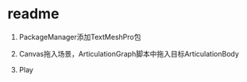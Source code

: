 # readme

1. PackageManager添加TextMeshPro包

2. Canvas拖入场景，ArticulationGraph脚本中拖入目标ArticulationBody

3. Play


